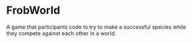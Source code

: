 # FrobWorld
A game that participants code to try to make a successful species while they compete against each other in a world.
